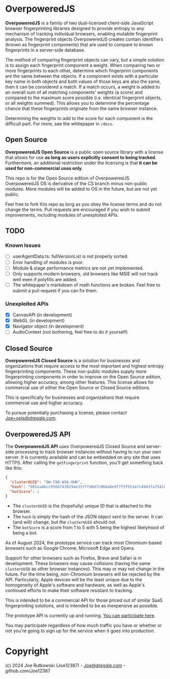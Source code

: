 # OverpoweredJS

**OverpoweredJS** is a family of two dual-licensed client-side JavaScript browser fingerprinting libraries designed to provide entropy to any mechanism of tracking individual browsers, enabling mutabile fingerprint analysis. The fingerprint objects OverpoweredJS creates contain identifiers (known as fingerprint components) that are used to compare to known fingerprints in a server-side database.

The method of comparing fingerprint objects can vary, but a simple solution is to assign each fingerprint component a weight. When comparing two or more fingerprints to each other, determine which fingerprint components are the same between the objects. If a component exists with a particular key name in both objects and both values of those keys are also the same, then it can be considered a match. If a match occurs, a weight is added to an overall sum of all matching components' weights (a score) and compared to the maximum score possible (i.e. identical fingerprint objects, or all weights summed). This allows you to determine the percentage chance that these fingerprints originate from the same browser instance.

Determining the weights to add to the score for each component is the difficult part. For more, see the whitepaper in `/docs`.

## Open Source

**OverpoweredJS Open Source** is a public open source library with a license that allows for use **as long as users explicitly consent to being tracked**. Furthermore, an additional restriction under the licensing is that **it can be used for non-commercial uses only**.

This repo is for the Open Source edition of OverpoweredJS. OverpoweredJS OS is derivative of the CS branch minus non-public modules. More modules will be added to OS in the future, but are not yet public.

Feel free to fork this repo as long as you obey the license terms and do not change the terms. Pull requests are encouraged if you wish to submit improvements, including modules of unexploited APIs.

## TODO

### Known Issues
- [ ] userAgentData.ts: fullVersionList is not properly sorted.
- [ ] Error handling of modules is poor.
- [ ] Module & stage performance metrics are not yet implemented.
- [ ] Only supports modern browsers, old browsers like MSIE will not track well even if polyfills are added.
- [ ] The whitepaper's markdown of math functions are broken. Feel free to submit a pull request if you can fix them.

### Unexploited APIs
- [x] CanvasAPI (in development)
- [x] WebGL (in development)
- [x] Navigator object (in development)
- [ ] AudioContext (not bothering, feel free to do it yourself)

## Closed Source

**OverpoweredJS Closed Source** is a solution for businesses and organizations that require access to the most important and highest entropy fingerprinting components. These non-public modules supply more fingerprinting components in order to improve on the Open Source edition, allowing higher accuracy, among other features. This license allows for commercial use of either the Open Source or Closed Source editions.

This is specifically for businesses and organizations that require commercial use and higher accuracy.

To pursue potentially purchasing a license, please contact Joe+opjs@dreggle.com.

## OverpoweredJS API
The **OverpoweredJS API** uses OverpoweredJS Closed Source and server-side processing to track browser instances without having to run your own server. It is currently available and can be embedded on any site that uses HTTPS. After calling the `getFingerprint` function, you'll get something back like this:
```json
{
  "clusterUUID": "0W-C9Q-WS6-OHK",
  "hash": "981ea46cc95667439294e31fffd8d7c060a0e9f7f3f553a7c4943fa7541d9747",
  "botScore": 1
}
```

- The `clusterUUID` is the (hopefully) unique ID that is attached to the browser.
- The `hash` is simply the hash of the JSON object sent to the server. It can (and will) change, but the `clusterUUID` should not.
- The `botScore` is a score from 1 to 5 with 5 being the highest likelyhood of being a bot.

As of August 2024, the prototype service can track most Chromium-based browsers such as Google Chrome, Microsoft Edge and Opera.

Support for other browsers such as Firefox, Brave and Safari is in development. These browsers may cause collisions (having the same `clusterUUID` as other browser instances). This may or may not change in the future. For the time being, non-Chromium browsers will be rejected by the API. Particularly, Apple devices will be the least unique due to the homogeneity of Apple's software and hardware, as well as Apple's continued efforts to make their software resistant to tracking.

This is intended to be a commercial API for those priced out of similar SaaS fingerprinting solutions, and is intended to be as inexpensive as possible.

The prototype API is currently up and running. [You can participate here](https://github.com/Joe12387/overpoweredjs-api).

You may participate regardless of how much traffic you have or whether or not you're going to sign up for the service when it goes into production.

# Copyright
(c) 2024 Joe Rutkowski (Joe12387) - Joe@dreggle.com - github.com/Joe12387
